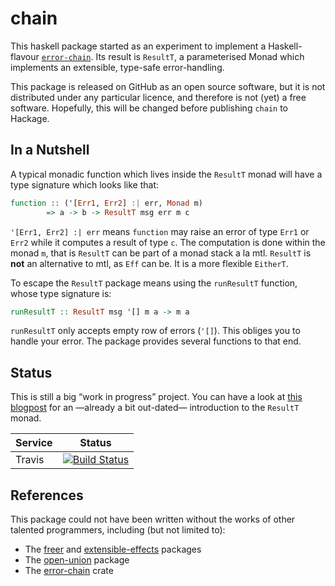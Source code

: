 # chain

This haskell package started as an experiment to implement a Haskell-flavour
[`error-chain`](https://crates.io/crates/error-chain). Its result is `ResultT`,
a parameterised Monad which implements an extensible, type-safe error-handling.

This package is released on GitHub as an open source software, but it is not
distributed under any particular licence, and therefore is not (yet) a free
software. Hopefully, this will be changed before publishing `chain` to Hackage.

## In a Nutshell

A typical monadic function which lives inside the `ResultT` monad will have a
type signature which looks like that:

```haskell
function :: ('[Err1, Err2] :| err, Monad m)
        => a -> b -> ResultT msg err m c
```

`'[Err1, Err2] :| err` means `function` may raise an error of type `Err1` or
`Err2` while it computes a result of type `c`. The computation is done within
the monad `m`, that is `ResultT` can be part of a monad stack a la
mtl. `ResultT` is **not** an alternative to mtl, as `Eff` can be. It is a more
flexible `EitherT`.

To escape the `ResultT` package means using the `runResultT` function, whose
type signature is:

```haskell
runResultT :: ResultT msg '[] m a -> m a
```

`runResultT` only accepts empty row of errors (`'[]`). This obliges you to
handle your error. The package provides several functions to that end.

## Status

This is still a big “work in progress” project. You can have a look at
[this blogpost](https://soap.coffee/~lthms/posts/ExtensibleTypeSafeErrorHandling.html) for an —already a bit out-dated— introduction to
the `ResultT` monad.

| Service | Status |
| ------- | ------ |
| Travis  | [![Build Status](https://travis-ci.org/lthms/chain.svg?branch=master)](https://travis-ci.org/lethom/chain) |

## References

This package could not have been written without the works of other talented
programmers, including (but not limited to):

- The [freer](https://hackage.haskell.org/package/freer) and
  [extensible-effects](https://hackage.haskell.org/package/extensible-effects)
  packages
- The [open-union](https://hackage.haskell.org/package/open-union) package
- The [error-chain](https://crates.io/crates/error-chain) crate
